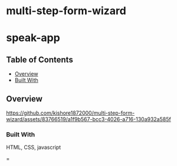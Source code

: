 # multi-step-form-wizard
# speak-app
## Table of Contents

- [Overview](#overview)
- [Built With](#built-with)

## Overview

https://github.com/kishore1872000/multi-step-form-wizard/assets/83766519/a1f9b567-bcc3-4026-a716-130a932a585f


### Built With

HTML, CSS, javascript

=


